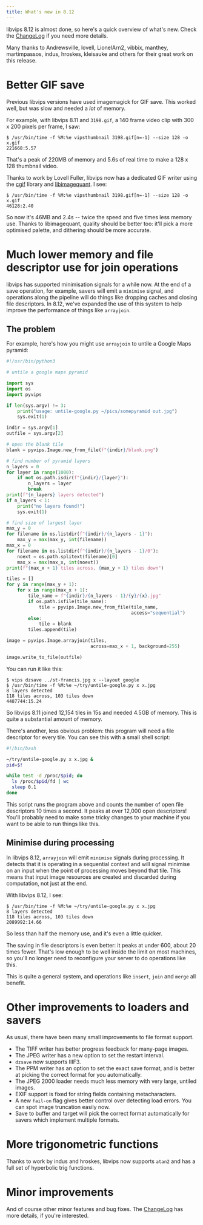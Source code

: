 ```yaml
---
title: What's new in 8.12
---
```


libvips 8.12 is almost done, so here's a quick overview of what's new. Check
the [ChangeLog](https://github.com/libvips/libvips/blob/master/ChangeLog)
if you need more details.

Many thanks to Andrewsville, lovell, LionelArn2, vibbix, manthey,
martimpassos, indus, hroskes, kleisauke and others for their great work on
this release.

# Better GIF save

Previous libvips versions have used imagemagick for GIF save. This worked
well, but was slow and needed a *lot* of memory. 

For example, with libvips 8.11 and `3198.gif`, a 140 frame video clip with
300 x 200 pixels per frame, I saw:

```
$ /usr/bin/time -f %M:%e vipsthumbnail 3198.gif[n=-1] --size 128 -o x.gif
221668:5.57
```

That's a peak of 220MB of memory and 5.6s of real time to make a 128 x 128
thumbnail video.

Thanks to work by Lovell Fuller, libvips now has a dedicated GIF
writer using the [cgif](https://github.com/dloebl/cgif) library and
[libimagequant](https://github.com/lovell/libimagequant). I see:

```
$ /usr/bin/time -f %M:%e vipsthumbnail 3198.gif[n=-1] --size 128 -o x.gif
46128:2.40
```

So now it's 46MB and 2.4s -- twice the speed and five times
less memory use. Thanks to libimagequant, quality should be better too:
it'll pick a more optimised palette, and dithering should be more accurate.

# Much lower memory and file descriptor use for join operations

libvips has supported minimisation signals for a while now. At the end of
a save operation, for example, savers will emit a `minimise` signal,
and operations along the pipeline will do things like dropping caches and
closing file descriptors.  In 8.12, we've expanded the use of this system
to help improve the performance of things like `arrayjoin`.

## The problem

For example, here's how you might use `arrayjoin` to untile a Google Maps
pyramid:

```python
#!/usr/bin/python3

# untile a google maps pyramid

import sys
import os
import pyvips

if len(sys.argv) != 3:
    print("usage: untile-google.py ~/pics/somepyramid out.jpg")
    sys.exit(1)

indir = sys.argv[1]
outfile = sys.argv[2]

# open the blank tile
blank = pyvips.Image.new_from_file(f"{indir}/blank.png")

# find number of pyramid layers
n_layers = 0
for layer in range(1000):
    if not os.path.isdir(f"{indir}/{layer}"):
        n_layers = layer
        break
print(f"{n_layers} layers detected")
if n_layers < 1:
    print("no layers found!")
    sys.exit(1)

# find size of largest layer
max_y = 0
for filename in os.listdir(f"{indir}/{n_layers - 1}"):
    max_y = max(max_y, int(filename))
max_x = 0
for filename in os.listdir(f"{indir}/{n_layers - 1}/0"):
    noext = os.path.splitext(filename)[0]
    max_x = max(max_x, int(noext))
print(f"{max_x + 1} tiles across, {max_y + 1} tiles down")

tiles = []
for y in range(max_y + 1):
    for x in range(max_x + 1):
        tile_name = f"{indir}/{n_layers - 1}/{y}/{x}.jpg"
        if os.path.isfile(tile_name):
            tile = pyvips.Image.new_from_file(tile_name,
                                              access="sequential")
        else:
            tile = blank
        tiles.append(tile)

image = pyvips.Image.arrayjoin(tiles,
                               across=max_x + 1, background=255)

image.write_to_file(outfile)
```

You can run it like this:

```
$ vips dzsave ../st-francis.jpg x --layout google
$ /usr/bin/time -f %M:%e ~/try/untile-google.py x x.jpg
8 layers detected
118 tiles across, 103 tiles down
4487744:15.24
```

So libvips 8.11 joined 12,154 tiles in 15s and needed 4.5GB of memory. This
is quite a substantial amount of memory.

There's another, less obvious problem: this program will need a file
descriptor for every tile. You can see this with a small shell script:

```sh
#!/bin/bash

~/try/untile-google.py x x.jpg &
pid=$!

while test -d /proc/$pid; do
  ls /proc/$pid/fd | wc
  sleep 0.1
done
```

This script runs the program above and counts the number of open file
descriptors 10 times a second. It peaks at over 12,000 open descriptors!
You'll probably need to make some tricky changes to your machine if you
want to be able to run things like this.

## Minimise during processing

In libvips 8.12, `arrayjoin` will emit `minimise` signals during
processing. It detects that it is operating in a sequential context and
will signal minimise on an input when the point of processing moves beyond
that tile. This means that input image resources are created and discarded
during computation, not just at the end.

With libvips 8.12, I see:

```
$ /usr/bin/time -f %M:%e ~/try/untile-google.py x x.jpg
8 layers detected
118 tiles across, 103 tiles down
2089992:14.66
```

So less than half the memory use, and it's even a little quicker. 

The saving in file descriptors is even better: it peaks at under 600, about 20
times fewer. That's low enough to be well inside the limit on most machines,
so you'll no longer need to reconfigure your server to do operations
like this.

This is quite a general system, and operations like `insert`, `join` and
`merge` all benefit.

# Other improvements to loaders and savers

As usual, there have been many small improvements to file format support.

- The TIFF writer has better progress feedback for many-page images.
- The JPEG writer has a new option to set the restart interval.
- `dzsave` now supports IIIF3.
- The PPM writer has an option to set the exact save format, and is better at
  picking the correct format for you automatically.
- The JPEG 2000 loader needs much less memory with very large, untiled images.
- EXIF support is fixed for string fields containing metacharacters.
- A new `fail-on` flag gives better control over detecting load errors. You
  can spot image truncation easily now.
- Save to buffer and target will pick the correct format automatically for 
  savers which implement multiple formats.

# More trigonometric functions

Thanks to work by indus and hroskes, libvips now supports `atan2` and has
a full set of hyperbolic trig functions.

# Minor improvements

And of course other minor features and bug fixes. The 
[ChangeLog](https://github.com/libvips/libvips/blob/master/ChangeLog)
has more details, if you're interested.

